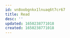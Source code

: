 ```yaml
---
id: vn8oobgnkx1lnuaq6t7cr67
title: Read
desc: ''
updated: 1650238771018
created: 1650238771018
---
```


